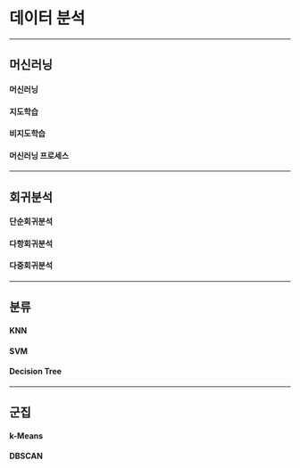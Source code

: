 # 데이터 분석







---



## 머신러닝

#### 머신러닝

#### 지도학습

#### 비지도학습

#### 머신러닝 프로세스



---



## 회귀분석

#### 단순회귀분석

#### 다항회귀분석

#### 다중회귀분석



---



## 분류

#### KNN

#### SVM

#### Decision Tree



---



## 군집

#### k-Means

#### DBSCAN